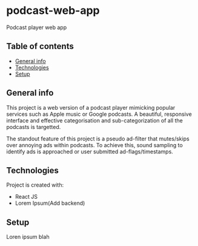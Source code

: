# podcast-web-app
Podcast player web app
## Table of contents
* [General info](#general-info)
* [Technologies](#technologies)
* [Setup](#setup)

## General info
This project is a web version of a podcast player mimicking popular services such as Apple music or Google podcasts.
A beautiful, responsive interface and effective categorisation and sub-categorization of all the podcasts is targetted.

The standout feature of this project is a pseudo ad-filter that mutes/skips over annoying ads within podcasts. 
To achieve this, sound sampling to identify ads is approached or user submitted ad-flags/timestamps.

## Technologies
Project is created with:
* React JS 
* Lorem Ipsum(Add backend)
	
## Setup
Loren ipsum blah
